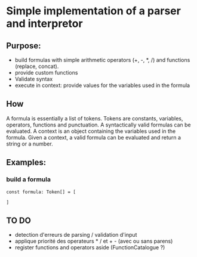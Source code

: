 # Simple implementation of a parser and interpretor
## Purpose: 
- build formulas with simple arithmetic operators (+, -, *, /) and functions (replace, concat).
- provide custom functions
- Validate syntax
- execute in context: provide values for the variables used in the formula 

## How
A formula is essentially a list of tokens. Tokens are constants, variables, operators, functions and punctuation. A syntactically valid formulas can be evaluated. A context is an object containing the variables used in the formula. Given a context, a valid formula can be evaluated and return a string or a number.

## Examples:

### build a formula
```
const formula: Token[] = [

]
```

## TO DO
- detection d'erreurs de parsing / validation d'input
- applique priorité des operateurs * / et + - (avec ou sans parens)
- register functions and operators aside (FunctionCatalogue ?)
